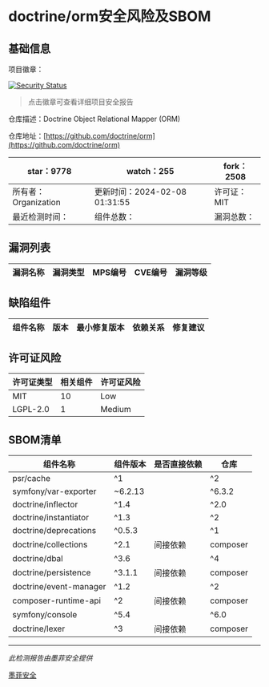 # doctrine/orm安全风险及SBOM

## 基础信息

项目徽章：

[![Security Status](https://www.murphysec.com/platform3/v31/badge/1755300624730501120.svg)](https://www.murphysec.com/console/report/1692604913496645632/1755300624730501120)

> 点击徽章可查看详细项目安全报告

仓库描述：Doctrine Object Relational Mapper (ORM)

仓库地址：[https://github.com/doctrine/orm](https://github.com/doctrine/orm)

| star：9778 | watch：255 | fork：2508 |
| ----------- | -------------- | ------------ |
| 所有者：Organization | 更新时间：2024-02-08 01:31:55 | 许可证：MIT |
| 最近检测时间： | 组件总数： | 漏洞总数： |




## 漏洞列表

| 漏洞名称 | 漏洞类型 | MPS编号 | CVE编号 | 漏洞等级 |
| ------- | ------ | ------- | ------ | ----- |





## 缺陷组件

| 组件名称 | 版本 | 最小修复版本 | 依赖关系 | 修复建议 |
| -------- | ---- | ------------ | -------- | -------- |





## 许可证风险

| 许可证类型 | 相关组件 | 许可证风险 |
| ---------- | -------- | ---------- |
|MIT|10|Low|
|LGPL-2.0|1|Medium|




## SBOM清单

| 组件名称 | 组件版本 | 是否直接依赖 | 仓库 |
| -------- | -------- | ------------ | ---- |
|psr/cache|^1 || ^2 || ^3|间接依赖|composer|
|symfony/var-exporter|~6.2.13 || ^6.3.2 || ^7.0|间接依赖|composer|
|doctrine/inflector|^1.4 || ^2.0|间接依赖|composer|
|doctrine/instantiator|^1.3 || ^2|间接依赖|composer|
|doctrine/deprecations|^0.5.3 || ^1|间接依赖|composer|
|doctrine/collections|^2.1|间接依赖|composer|
|doctrine/dbal|^3.6 || ^4|间接依赖|composer|
|doctrine/persistence|^3.1.1|间接依赖|composer|
|doctrine/event-manager|^1.2 || ^2|间接依赖|composer|
|composer-runtime-api|^2|间接依赖|composer|
|symfony/console|^5.4 || ^6.0 || ^7.0|间接依赖|composer|
|doctrine/lexer|^3|间接依赖|composer|


------

*此检测报告由墨菲安全提供*

[墨菲安全](www.murphysec.com)